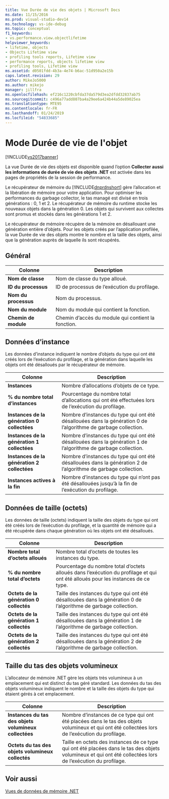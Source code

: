 ```yaml
---
title: Vue Durée de vie des objets | Microsoft Docs
ms.date: 11/15/2016
ms.prod: visual-studio-dev14
ms.technology: vs-ide-debug
ms.topic: conceptual
f1_keywords:
- vs.performance.view.objectlifetime
helpviewer_keywords:
- lifetime, objects
- Objects Lifetime view
- profiling tools reports, Lifetime view
- performance reports, objects lifetime view
- profiling tools, Lifetime view
ms.assetid: d0501fdd-4b3a-4e74-b6ac-51d950a2e15b
caps.latest.revision: 29
author: MikeJo5000
ms.author: mikejo
manager: jillfra
ms.openlocfilehash: ef216c1220cbfda37da579d3ea2dfdd32837ab75
ms.sourcegitcommit: c496a77add807ba4a29ee6a424b44a5de89025ea
ms.translationtype: MTE95
ms.contentlocale: fr-FR
ms.lasthandoff: 01/24/2019
ms.locfileid: "54833685"
---
```

# <a name="object-lifetime-view"></a>Mode Durée de vie de l'objet
[!INCLUDE[vs2017banner](../includes/vs2017banner.md)]

La vue Durée de vie des objets est disponible quand l’option **Collecter aussi les informations de durée de vie des objets .NET** est activée dans les pages de propriétés de la session de performance.  
  
 Le récupérateur de mémoire du [!INCLUDE[dnprdnshort](../includes/dnprdnshort-md.md)] gère l’allocation et la libération de mémoire pour votre application. Pour optimiser les performances du garbage collector, le tas managé est divisé en trois générations : 0, 1 et 2. Le récupérateur de mémoire du runtime stocke les nouveaux objets dans la génération 0. Les objets qui survivent aux collectes sont promus et stockés dans les générations 1 et 2.  
  
 Le récupérateur de mémoire récupère de la mémoire en désallouant une génération entière d’objets. Pour les objets créés par l’application profilée, la vue Durée de vie des objets montre le nombre et la taille des objets, ainsi que la génération auprès de laquelle ils sont récupérés.  
  
## <a name="general"></a>Général  
  
|Colonne|Description|  
|------------|-----------------|  
|**Nom de classe**|Nom de classe du type alloué.|  
|**ID du processus**|ID de processus de l’exécution du profilage.|  
|**Nom du processus**|Nom du processus.|  
|**Nom du module**|Nom du module qui contient la fonction.|  
|**Chemin de module**|Chemin d’accès du module qui contient la fonction.|  
  
## <a name="instance-data"></a>Données d’instance  
 Les données d’instance indiquent le nombre d’objets du type qui ont été créés lors de l’exécution du profilage, et la génération dans laquelle les objets ont été désalloués par le récupérateur de mémoire.  
  
|Colonne|Description|  
|------------|-----------------|  
|**Instances**|Nombre d’allocations d’objets de ce type.|  
|**% du nombre total d’instances**|Pourcentage du nombre total d’allocations qui ont été effectuées lors de l’exécution du profilage.|  
|**Instances de la génération 0 collectées**|Nombre d’instances du type qui ont été désallouées dans la génération 0 de l’algorithme de garbage collection.|  
|**Instances de la génération 1 collectées**|Nombre d’instances du type qui ont été désallouées dans la génération 1 de l’algorithme de garbage collection.|  
|**Instances de la génération 2 collectées**|Nombre d’instances du type qui ont été désallouées dans la génération 2 de l’algorithme de garbage collection.|  
|**Instances actives à la fin**|Nombre d’instances du type qui n’ont pas été désallouées jusqu’à la fin de l’exécution du profilage.|  
  
## <a name="size-byte-data"></a>Données de taille (octets)  
 Les données de taille (octets) indiquent la taille des objets du type qui ont été créés lors de l’exécution du profilage, et la quantité de mémoire qui a été récupérée dans chaque génération où les objets ont été désalloués.  
  
|Colonne|Description|  
|------------|-----------------|  
|**Nombre total d’octets alloués**|Nombre total d’octets de toutes les instances du type.|  
|**% du nombre total d’octets**|Pourcentage du nombre total d’octets alloués dans l’exécution du profilage et qui ont été alloués pour les instances de ce type.|  
|**Octets de la génération 0 collectés**|Taille des instances du type qui ont été désallouées dans la génération 0 de l’algorithme de garbage collection.|  
|**Octets de la génération 1 collectés**|Taille des instances du type qui ont été désallouées dans la génération 1 de l’algorithme de garbage collection.|  
|**Octets de la génération 2 collectés**|Taille des instances du type qui ont été désallouées dans la génération 2 de l’algorithme de garbage collection.|  
  
## <a name="large-object-heap-data"></a>Taille du tas des objets volumineux  
 L’allocateur de mémoire .NET gère les objets très volumineux à un emplacement qui est distinct du tas géré standard. Les données du tas des objets volumineux indiquent le nombre et la taille des objets du type qui étaient gérés à cet emplacement.  
  
|Colonne|Description|  
|------------|-----------------|  
|**Instances du tas des objets volumineux collectées**|Nombre d’instances de ce type qui ont été placées dans le tas des objets volumineux et qui ont été collectées lors de l’exécution du profilage.|  
|**Octets du tas des objets volumineux collectés**|Taille en octets des instances de ce type qui ont été placées dans le tas des objets volumineux et qui ont été collectées lors de l’exécution du profilage.|  
  
## <a name="see-also"></a>Voir aussi  
 [Vues de données de mémoire .NET](../profiling/dotnet-memory-data-views.md)
